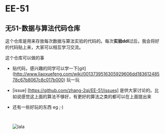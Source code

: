 # EE-51
## 无51-数据与算法代码仓库

这个仓库是用来存放每次数据与算法实验的代码的。每次**实验ddl**过后，我会将好的代码贴上来，大家可以相互学习交流。

这个仓库可以做的事

- 贴代码，感兴趣的同学可以学一下[git] (http://www.liaoxuefeng.com/wiki/0013739516305929606dd18361248578c67b8067c8c017b000) 玩一玩

- [issue] [https://github.com/zhang-2qi/EE-51/issues] 是供大家讨论的。比如说感觉这上面的算法不够好，有更好的算法之类的都可以在上面提出来

- 还有一些好玩的东西 eg  ;·)

  ​

  ![lala](https://pic1.zhimg.com/fe3d32b766b31f2bd1e1d38f2d41f958_r.jpg)

